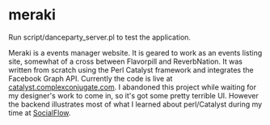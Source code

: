 meraki
======

Run script/danceparty_server.pl to test the application.

Meraki is a events manager website. It is geared to work as an events listing site, somewhat of a cross between Flavorpill and ReverbNation. It was written from scratch using the Perl Catalyst framework and integrates the Facebook Graph API. Currently the code is live at <a href="http://catalyst.complexconjugate.com">catalyst.complexconjugate.com</a>. I abandoned this project while waiting for my designer's work to come in, so it's got some pretty terrible UI. However the backend illustrates most of what I learned about perl/Catalyst during my time at <a href="http://www.socialflow.com">SocialFlow</a>.